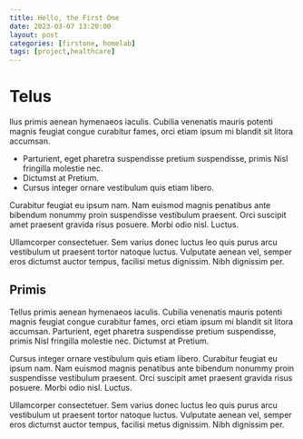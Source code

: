 ```yaml
---
title: Hello, the First One
date: 2023-03-07 13:20:00
layout: post
categories: [firstone, homelab]
tags: [project,healthcare]
---
```


# Telus
llus primis aenean hymenaeos iaculis. Cubilia venenatis mauris potenti magnis feugiat congue curabitur fames, orci etiam ipsum mi blandit sit litora accumsan. 
* Parturient, eget pharetra suspendisse pretium suspendisse, primis Nisl fringilla molestie nec. 
* Dictumst at Pretium.
* Cursus integer ornare vestibulum quis etiam libero. 

Curabitur feugiat eu ipsum nam. Nam euismod magnis penatibus ante bibendum nonummy proin suspendisse vestibulum praesent. Orci suscipit amet praesent gravida risus posuere. Morbi odio nisl. Luctus.

Ullamcorper consectetuer. Sem varius donec luctus leo quis purus arcu vestibulum ut praesent tortor natoque luctus. Vulputate aenean vel, semper eros dictumst auctor tempus, facilisi metus dignissim. Nibh dignissim per.

## Primis
Tellus primis aenean hymenaeos iaculis. Cubilia venenatis mauris potenti magnis feugiat congue curabitur fames, orci etiam ipsum mi blandit sit litora accumsan. Parturient, eget pharetra suspendisse pretium suspendisse, primis Nisl fringilla molestie nec. Dictumst at Pretium.

Cursus integer ornare vestibulum quis etiam libero. Curabitur feugiat eu ipsum nam. Nam euismod magnis penatibus ante bibendum nonummy proin suspendisse vestibulum praesent. Orci suscipit amet praesent gravida risus posuere. Morbi odio nisl. Luctus.

Ullamcorper consectetuer. Sem varius donec luctus leo quis purus arcu vestibulum ut praesent tortor natoque luctus. Vulputate aenean vel, semper eros dictumst auctor tempus, facilisi metus dignissim. Nibh dignissim per.
